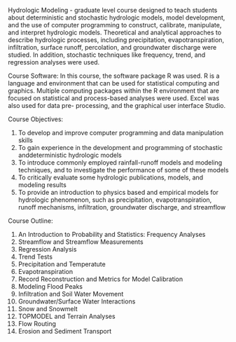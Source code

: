 Hydrologic Modeling - graduate level course designed to teach students about deterministic and stochastic hydrologic models, model development, and the use of computer programming to construct, calibrate, manipulate, and interpret hydrologic models. Theoretical and analytical approaches to describe hydrologic processes, including precipitation, evapotranspiration, infiltration, surface runoff, percolation, and groundwater discharge were studied. In addition, stochastic techniques like frequency, trend, and regression analyses were used.

Course Software:
In this course, the software package R was used. R is a language and environment that can be used for statistical computing and graphics. Multiple computing packages within the R environment that are focused on statistical and process-based analyses were used. Excel was also used for data pre- processing, and the graphical user interface Studio. 

Course Objectives:
1) To develop and improve computer programming and data manipulation skills 
2) To gain experience in the development and programming of stochastic anddeterministic hydrologic models 
3) To introduce commonly employed rainfall-runoff models and modeling techniques, and to investigate the performance of some of these models
4) To critically evaluate some hydrologic publications, models, and modeling results
5) To provide an introduction to physics based and empirical models for hydrologic phenomenon, such as precipitation, evapotranspiration, runoff mechanisms, infiltration, groundwater discharge, and streamflow

Course Outline:

1) An Introduction to Probability and Statistics: Frequency Analyses
2) Streamflow and Streamflow Measurements
3) Regression Analysis
4) Trend Tests
5) Precipitation and Temperatute
6) Evapotranspiration
7) Record Reconstruction and Metrics for Model Calibration
8) Modeling Flood Peaks
9) Infiltration and Soil Water Movement
10) Groundwater/Surface Water Interactions
11) Snow and Snowmelt
12) TOPMODEL and Terrain Analyses
13) Flow Routing
14) Erosion and Sediment Transport 
